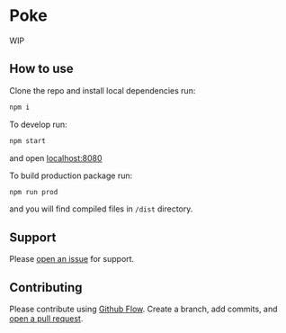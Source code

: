 # Poke

WIP

## How to use

Clone the repo and install local dependencies run:

```sh
npm i
```

To develop run:

```sh
npm start
```

and open [localhost:8080](http://localhost:8080/)

To build production package run:

```sh
npm run prod
```

and you will find compiled files in `/dist` directory.

## Support

Please [open an issue](https://github.com/smith-chris/poke/issues/new) for support.

## Contributing

Please contribute using [Github Flow](https://guides.github.com/introduction/flow/). Create a branch, add commits, and [open a pull request](https://github.com/smith-chris/poke/compare).
